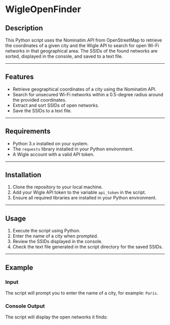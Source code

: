 # WigleOpenFinder

## Description

This Python script uses the Nominatim API from OpenStreetMap to retrieve the coordinates of a given city and the Wigle API to search for open Wi-Fi networks in that geographical area. The SSIDs of the found networks are sorted, displayed in the console, and saved to a text file.

---

## Features

- Retrieve geographical coordinates of a city using the Nominatim API.
- Search for unsecured Wi-Fi networks within a 0.5-degree radius around the provided coordinates.
- Extract and sort SSIDs of open networks.
- Save the SSIDs to a text file.

---

## Requirements

- Python 3.x installed on your system.
- The `requests` library installed in your Python environment.
- A Wigle account with a valid API token.

---

## Installation

1. Clone the repository to your local machine.
2. Add your Wigle API token to the variable `api_token` in the script.
3. Ensure all required libraries are installed in your Python environment.

---

## Usage

1. Execute the script using Python.
2. Enter the name of a city when prompted.
3. Review the SSIDs displayed in the console.
4. Check the text file generated in the script directory for the saved SSIDs.

---

## Example

### Input
The script will prompt you to enter the name of a city, for example: `Paris`.

### Console Output
The script will display the open networks it finds:

